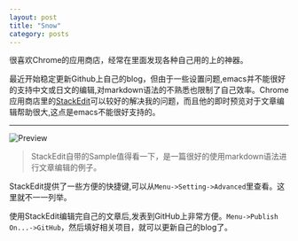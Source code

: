 ```yaml
---
layout: post
title: "Snow"
category: posts
---
```


很喜欢Chrome的应用商店，经常在里面发现各种自己用的上的神器。

最近开始稳定更新Github上自己的blog，但由于一些设置问题,emacs并不能很好的支持中文或日文的编辑,对markdown语法的不熟悉也限制了自己效率。Chrome应用商店里的[StackEdit][1]可以较好的解决我的问题，而且他的即时预览对于文章编辑帮助很大,这点是emacs不能很好支持的。


----------

![Preview][2]

>  StackEdit自带的Sample值得看一下，是一篇很好的使用markdown语法进行文章编辑的例子。

StackEdit提供了一些方便的快捷键,可以从`Menu->Setting->Advanced`里查看。这里就不一一列举。

使用StackEdit编辑完自己的文章后,发表到GitHub上非常方便。`Menu->Publish On...->GitHub`，然后填好相关项目，就可以更新自己的blog了。

  [1]: https://chrome.google.com/webstore/detail/stackedit/iiooodelglhkcpgbajoejffhijaclcdg?hl=en
  [2]: https://lh4.googleusercontent.com/1nu1OJ_q6z4Zki1YUw17kTfxQaMII7JOTRvA_NylRqICwS1k8HaVPA4XATj4a1c2bubgNZKg=s640-h400-e365-rw
